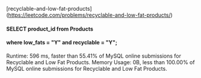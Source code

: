 [recyclable-and-low-fat-products] (https://leetcode.com/problems/recyclable-and-low-fat-products/)

#### SELECT product_id from Products

#### where low_fats = "Y" and recyclable = "Y";

Runtime: 596 ms, faster than 55.41% of MySQL online submissions for Recyclable and Low Fat Products.
Memory Usage: 0B, less than 100.00% of MySQL online submissions for Recyclable and Low Fat Products.
